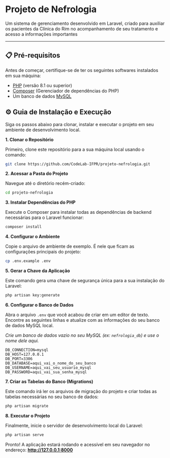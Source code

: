 # Projeto de Nefrologia

Um sistema de gerenciamento desenvolvido em Laravel, criado para auxiliar os pacientes da Clínica do Rim no acompanhamento de seu tratamento e acesso a informações importantes

---

## 📋 Pré-requisitos

Antes de começar, certifique-se de ter os seguintes softwares instalados em sua máquina:

* [PHP](https://www.php.net/) (versão 8.1 ou superior)
* [Composer](https://getcomposer.org/) (Gerenciador de dependências do PHP)
* Um banco de dados [MySQL](https://www.mysql.com/)

## ⚙️ Guia de Instalação e Execução

Siga os passos abaixo para clonar, instalar e executar o projeto em seu ambiente de desenvolvimento local.

**1. Clonar o Repositório**

Primeiro, clone este repositório para a sua máquina local usando o comando:
```bash
git clone https://github.com/CodeLab-IFPR/projeto-nefrologia.git
```

**2. Acessar a Pasta do Projeto**

Navegue até o diretório recém-criado:
```bash
cd projeto-nefrologia
```

**3. Instalar Dependências do PHP**

Execute o Composer para instalar todas as dependências de backend necessárias para o Laravel funcionar:
```bash
composer install
```

**4. Configurar o Ambiente**

Copie o arquivo de ambiente de exemplo. É nele que ficam as configurações principais do projeto:
```bash
cp .env.example .env
```

**5. Gerar a Chave da Aplicação**

Este comando gera uma chave de segurança única para a sua instalação do Laravel:
```bash
php artisan key:generate
```

**6. Configurar o Banco de Dados**

Abra o arquivo `.env` que você acabou de criar em um editor de texto. Encontre as seguintes linhas e atualize com as informações do seu banco de dados MySQL local.

*Crie um banco de dados vazio no seu MySQL (ex: `nefrologia_db`) e use o nome dele aqui.*

```
DB_CONNECTION=mysql
DB_HOST=127.0.0.1
DB_PORT=3306
DB_DATABASE=aqui_vai_o_nome_do_seu_banco
DB_USERNAME=aqui_vai_seu_usuario_mysql
DB_PASSWORD=aqui_vai_sua_senha_mysql
```

**7. Criar as Tabelas do Banco (Migrations)**

Este comando irá ler os arquivos de migração do projeto e criar todas as tabelas necessárias no seu banco de dados:
```bash
php artisan migrate
```

**8. Executar o Projeto**

Finalmente, inicie o servidor de desenvolvimento local do Laravel:
```bash
php artisan serve
```

Pronto! A aplicação estará rodando e acessível em seu navegador no endereço: **http://127.0.0.1:8000**
